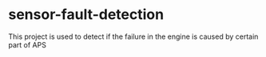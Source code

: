# sensor-fault-detection
This project is used to detect if the failure in the engine is caused by certain part of APS
